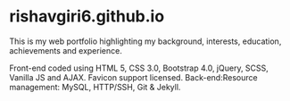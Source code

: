 # rishavgiri6.github.io
This is my web portfolio highlighting my background, interests, education, achievements and experience.

Front-end coded using HTML 5, CSS 3.0, Bootstrap 4.0, jQuery, SCSS, Vanilla JS and AJAX.
Favicon support licensed.
Back-end:Resource management: MySQL, HTTP/SSH, Git & Jekyll.

